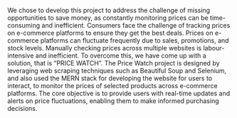 We chose to develop this project to address the challenge of missing opportunities to save money, as constantly monitoring prices can be time-consuming and inefficient. Consumers face the challenge of tracking prices on e-commerce platforms to ensure they get the best deals. Prices on e-commerce platforms can fluctuate frequently due to sales, promotions, and stock levels. Manually checking prices across multiple websites is labour-intensive and inefficient. To overcome this, we have come up with a solution, that is “PRICE WATCH”. The Price Watch project is designed by leveraging web scraping techniques such as Beautiful Soup and Selenium, and also used the MERN stack for developing the website for users to interact, to monitor the prices of selected products across e-commerce platforms. The core objective is to provide users with real-time updates and alerts on price fluctuations, enabling them to make informed purchasing decisions.
